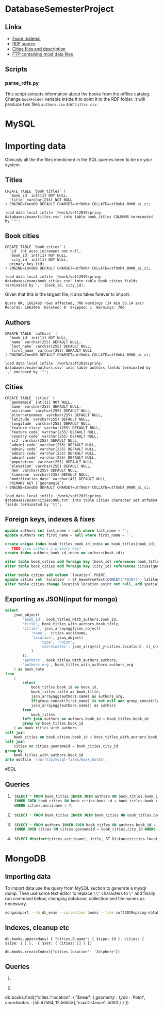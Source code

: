 # DatabaseSemesterProject

## Links

- [Exam material](https://github.com/datsoftlyngby/soft2019spring-databases/tree/master/Exam)
- [RDF source](https://www.gutenberg.org/wiki/Gutenberg:Feeds)
- [Cities files and description](http://download.geonames.org/export/dump/)
- [FTP containing most data files](https://bit.ly/2EyCDsk)

## Scripts

### parse_rdfs.py

This script extracts information about the books from the offline catalog. Change `bookFolder` variable inside it to point it to the RDF folder. It will produce two files `authors.csv` and `titles.csv`.

# MySQL

# Importing data

Obviusly all the the files mentioned in the SQL queries need to be on your system.

## Titles

```
CREATE TABLE `book_titles` (
  `book_id` int(11) NOT NULL,
  `title` varchar(255) NOT NULL
) ENGINE=InnoDB DEFAULT CHARSET=utf8mb4 COLLATE=utf8mb4_0900_ai_ci;
```

```
load data local infile '/work/soft2019spring-databases/exam/titles.csv' into table book_titles COLUMNS terminated by '"';
```

## Book cities

```
CREATE TABLE `book_cities` (
  `id` int auto_increment not null,
  `book_id` int(11) NOT NULL,
  `city_id` int(11) NOT NULL,
  primary key (id)
) ENGINE=InnoDB DEFAULT CHARSET=utf8mb4 COLLATE=utf8mb4_0900_ai_ci;
```

```
load data local infile '/work/soft2019spring-databases/exam/book_cities.csv' into table book_cities fields terminated by ',' (book_id, city_id);
```

Given that this is the largest file, it also takes forever to import:
```
Query OK, 1662465 rows affected, 706 warnings (34 min 56.14 sec)
Records: 1662466  Deleted: 0  Skipped: 1  Warnings: 706
```

## Authors

```
CREATE TABLE `authors` (
  `book_id` int(11) NOT NULL,
  `name` varchar(255) DEFAULT NULL,
  `last_name` varchar(255) DEFAULT NULL,
  `first_name` varchar(255) DEFAULT NULL
) ENGINE=InnoDB DEFAULT CHARSET=utf8mb4 COLLATE=utf8mb4_0900_ai_ci;
```

```
load data local infile '/work/soft2019spring-databases/exam/authors.csv' into table authors fields terminated by ',' enclosed by '"';
```

## Cities

```
CREATE TABLE `cities` (
  `geonameid` int(11) NOT NULL,
  `name` varchar(255) DEFAULT NULL,
  `asciiname` varchar(255) DEFAULT NULL,
  `alternatenames` varchar(255) DEFAULT NULL,
  `latitude` varchar(255) DEFAULT NULL,
  `longitude` varchar(255) DEFAULT NULL,
  `feature class` varchar(255) DEFAULT NULL,
  `feature code` varchar(255) DEFAULT NULL,
  `country code` varchar(255) DEFAULT NULL,
  `cc2` varchar(255) DEFAULT NULL,
  `admin1 code` varchar(255) DEFAULT NULL,
  `admin2 code` varchar(255) DEFAULT NULL,
  `admin3 code` varchar(255) DEFAULT NULL,
  `admin4 code` varchar(255) DEFAULT NULL,
  `population` varchar(255) DEFAULT NULL,
  `elevation` varchar(255) DEFAULT NULL,
  `dem` varchar(255) DEFAULT NULL,
  `timezone` varchar(255) DEFAULT NULL,
  `modification date` varchar(45) DEFAULT NULL,
  PRIMARY KEY (`geonameid`)
) ENGINE=InnoDB DEFAULT CHARSET=utf8mb4 COLLATE=utf8mb4_0900_ai_ci;
```

```
load data local infile '/work/soft2019spring-databases/exam/cities5000.txt' into table cities character set utf8mb4 fields terminated by '\t';
```

## Foreign keys, indexes & fixes

```sql 
update authors set last_name = null where last_name = '';
update authors set first_name = null where first_name = '';

create unique index book_titles_book_id_index on book_titles(book_id);
-- TODO give authors a primary key?
create index authors_book_id_index on authors(book_id);

alter table book_cities add foreign key (book_id) references book_titles(book_id) on delete cascade;
alter table book_cities add foreign key (city_id) references cities(geonameid) on delete cascade;

alter table cities add column `location` POINT;
update cities set `location` = ST_GeomFromText(CONCAT('POINT(', latitude, ' ', longitude, ')'), 4326);
alter table cities change location location point not null, add spatial index(location);
```

## Exporting as JSON(input for mongo)

```sql
select 
    json_object(
        'book_id', book_titles_with_authors.book_id, 
        'title', book_titles_with_authors.book_title,
        'cities', json_arrayagg(json_object(
            'name',  cities.asciiname,
            'location', json_object(
                'type', 'Point',
                'coordinates', json_array(st_y(cities.location), st_x(cities.location))
            )
        )),
        'authors', book_titles_with_authors.authors,
        'authors_org', book_titles_with_authors.authors_org
    ) as book_data 
from 
    (
        select 
            book_titles.book_id as book_id,
            book_titles.title as book_title,
            json_arrayagg(authors.name) as authors_org, 
            if(group_concat(first_name) is not null and group_concat(last_name) is not null, json_arrayagg(concat(authors.first_name,' ', authors.last_name)), 
            json_arrayagg(authors.name)) as authors 
        from 
            book_titles 
        left join authors on authors.book_id = book_titles.book_id 
        group by book_titles.book_id
    ) as book_titles_with_authors 
left join 
    book_cities on book_cities.book_id = book_titles_with_authors.book_id 
left join 
    cities on cities.geonameid = book_cities.city_id 
group by 
    book_titles_with_authors.book_id 
into outfile '/var/lib/mysql-files/book_data5';
```

#SQL

## Queries

1. ```sql
    SELECT * FROM book_titles INNER JOIN authors ON book_titles.book_id = authors.book_id
    INNER JOIN book_cities ON book_cities.book_id = book_titles.book_id INNER JOIN cities ON cities.geonameid = book_cities.city_id 
    WHERE cities.asciiname = ?;
    ```
2. ```sql
    SELECT * FROM book_titles INNER JOIN book_cities ON book_titles.book_id = book_cities.book_id INNER JOIN cities ON cities.geonameid = book_cities.city_id WHERE book_titles.title = ?;
    ```
3. ```sql
    SELECT * FROM authors INNER JOIN book_titles ON authors.book_id = book_titles.book_id INNER JOIN book_cities ON book_cities.book_id = authors.book_id
    INNER JOIN cities ON cities.geonameid = book_cities.city_id WHERE authors.name = ? OR authors.first_name = ?;

4. ```sql
    SELECT distinct(cities.asciiname), title, ST_Distance(cities.location, ST_GeomFromText(?, 4326)) as distance FROM cities INNER JOIN book_cities ON cities.geonameid = book_cities.city_id INNER JOIN book_titles ON book_titles.book_id = book_cities.book_id having distance <= ?;
    ```


# MongoDB

## Importing data

To import data use the query from MySQL section to generate a mysql dump. Then use some text editor to replace `\\"` characters to `\"` and finally run command below, changing database, collection and file names as necessary. 
```bash
mongoimport --db db_exam --collection books --file soft2019spring-databases/exam/book_data5
```


## Indexes, cleanup etc

```
db.books.updateMany( { "cities.0.name": { $type: 10 }, cities: { $size: 1 } },  { $set: { cities: [] } })

db.books.createIndex({"cities.location": '2dsphere'})
```

## Queries

1.


4. ```
db.books.find({"cities.*.location": { '$near': { $geometry: { type: 'Point', coordinates: [55.67594, 12.56553]}, '$maxDistance': 5000 } }  })
```